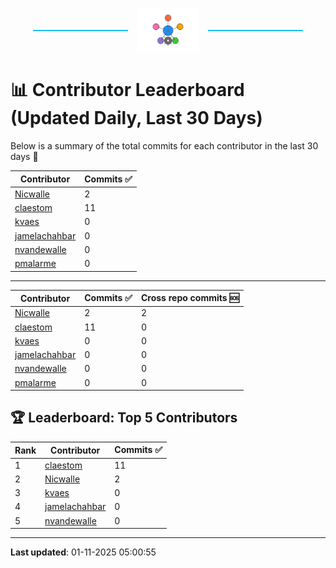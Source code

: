 <p align="center">
  <span style="display: inline-block; width: 30%; border-top: 2px solid #1bbfed; vertical-align: middle;"></span>
  <img src="../logo/belengexplogo.png" alt="Innersource Logo" style="width:20%; vertical-align: middle; margin: 0 10px;" />
  <span style="display: inline-block; width: 30%; border-top: 2px solid #1bbfed; vertical-align: middle;"></span>
</p> 

# 📊 Contributor Leaderboard (Updated Daily, Last 30 Days)

Below is a summary of the total commits for each contributor in the last 30 days 🚀

| Contributor  | Commits ✅ | 
|-------------| --------|
| [Nicwalle](https://github.com/Nicwalle) | 2 | 
| [claestom](https://github.com/claestom) | 11 | 
| [kvaes](https://github.com/kvaes) | 0 | 
| [jamelachahbar](https://github.com/jamelachahbar) | 0 | 
| [nvandewalle](https://github.com/nvandewalle) | 0 | 
| [pmalarme](https://github.com/pmalarme) | 0 | 

----

| Contributor  | Commits ✅ | Cross  repo commits 🆘 |
|-------------| --------| --------|
| [Nicwalle](https://github.com/Nicwalle) | 2 | 2 | 
| [claestom](https://github.com/claestom) | 11 | 0 | 
| [kvaes](https://github.com/kvaes) | 0 | 0 | 
| [jamelachahbar](https://github.com/jamelachahbar) | 0 | 0 | 
| [nvandewalle](https://github.com/nvandewalle) | 0 | 0 | 
| [pmalarme](https://github.com/pmalarme) | 0 | 0 | 

## 🏆 Leaderboard: Top 5 Contributors 

| Rank | Contributor | Commits ✅ |
|------|-------------|---------|
| 1 | [claestom](https://github.com/claestom) | 11 |
| 2 | [Nicwalle](https://github.com/Nicwalle) | 2 |
| 3 | [kvaes](https://github.com/kvaes) | 0 |
| 4 | [jamelachahbar](https://github.com/jamelachahbar) | 0 |
| 5 | [nvandewalle](https://github.com/nvandewalle) | 0 |

----

**Last updated**: 01-11-2025 05:00:55